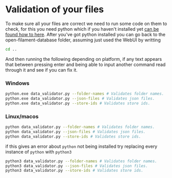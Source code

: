 # Validation of your files
To make sure all your files are correct we need to run some code on them to check, for this you need python which if you haven't installed yet [can be found how to here](installing-software.md#python).
After you've got python installed you can go back to the open-filament-database folder, assuming just used the WebUI by writting
```bash
cd ..
```
And then running the following depending on platform, if any text appears that between pressing enter and being able to input another command read through it and see if you can fix it.

### Windows
```bash
python.exe data_validator.py --folder-names # Validates folder names.
python.exe data_validator.py --json-files # Validates json files.
python.exe data_validator.py --store-ids # Validates store ids.
```

### Linux/macos
```bash
python data_validator.py --folder-names # Validates folder names.
python data_validator.py --json-files # Validates json files.
python data_validator.py --store-ids # Validates store ids.
```
if this gives an error about `python` not being installed try replacing every instance of `python` with `python3`
```bash
python3 data_validator.py --folder-names # Validates folder names.
python3 data_validator.py --json-files # Validates json files.
python3 data_validator.py --store-ids # Validates store ids.
```